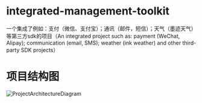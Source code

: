 # integrated-management-toolkit
一个集成了例如：支付（微信、支付宝）；通讯（邮件，短信）；天气（墨迹天气）等第三方sdk的项目（An integrated project such as: payment (WeChat, Alipay); communication (email, SMS); weather (ink weather) and other third-party SDK projects）

# 项目结构图
![ProjectArchitectureDiagram](https://user-images.githubusercontent.com/52651398/141957808-224f187b-7b6e-44b8-803a-5a651910fe3c.jpg)
